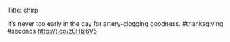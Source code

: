 Title: chirp

It's never too early in the day for artery-clogging goodness. #thanksgiving #seconds <a href="http://t.co/z0Hlz6V5">http://t.co/z0Hlz6V5</a>
